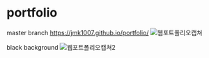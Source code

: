 # portfolio
master branch
 https://jmk1007.github.io/portfolio/
![웹포트폴리오캡쳐](https://user-images.githubusercontent.com/67947887/89416963-042fc980-d769-11ea-9b0d-c0f31fcefcdd.png)

black background
![웹포트폴리오캡쳐2](https://user-images.githubusercontent.com/67947887/89416973-07c35080-d769-11ea-8fe6-6b9440e76e11.png)

